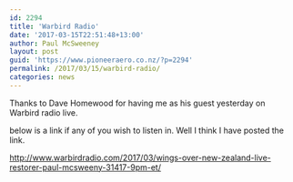 ```yaml
---
id: 2294
title: 'Warbird Radio'
date: '2017-03-15T22:51:48+13:00'
author: Paul McSweeney
layout: post
guid: 'https://www.pioneeraero.co.nz/?p=2294'
permalink: /2017/03/15/warbird-radio/
categories: news
---
```


Thanks to Dave Homewood for having me as his guest yesterday on Warbird radio live.

below is a link if any of you wish to listen in. Well I think I have posted the link.

http://www.warbirdradio.com/2017/03/wings-over-new-zealand-live-restorer-paul-mcsweeny-31417-9pm-et/
